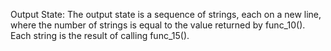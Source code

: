 Output State: The output state is a sequence of strings, each on a new line, where the number of strings is equal to the value returned by func_10(). Each string is the result of calling func_15().